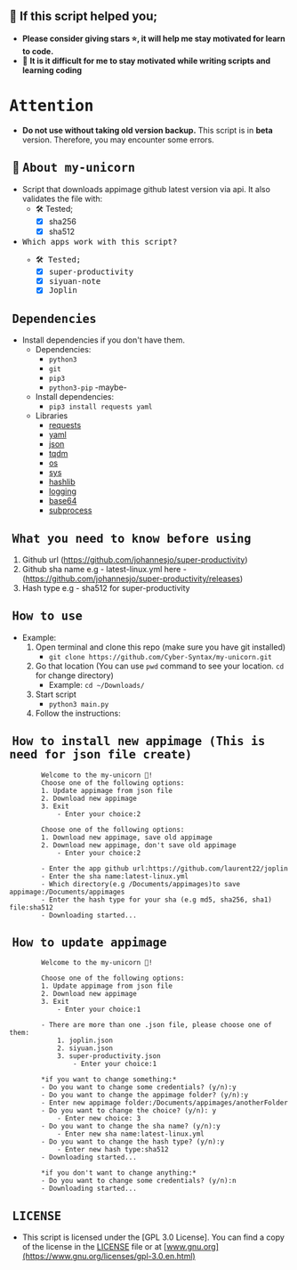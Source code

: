 ## 🙏 If this script helped you;
- **Please consider giving stars ⭐, it will help me stay motivated for learn to code.** 
- 🤯 **It is it difficult for me to stay motivated while writing scripts and learning coding**

# <samp>Attention<samp>
- **Do not use without taking old version backup.** This script is in **beta** version. Therefore, you may encounter some errors.


## ‎ 🦄 <samp>About my-unicorn<samp>
- Script that downloads appimage github latest version via api. It also validates the file with:
    - 🛠️ Tested; 
        - [X] sha256
        - [X] sha512
- <samp>Which apps work with this script?<samp>
    - 🛠️ Tested; 
        - [X] super-productivity
        - [X] siyuan-note
        - [X] Joplin    

## ‎ <samp>Dependencies<samp>
- Install dependencies if you don't have them.
    - Dependencies:
        - `python3`
        - `git`
        - `pip3`
        - `python3-pip` -maybe-
    - Install dependencies:    
        - `pip3 install requests yaml`
    - Libraries
        - [requests](https://pypi.org/project/requests/)
        - [yaml](https://pypi.org/project/PyYAML/)
        - [json](https://docs.python.org/3/library/json.html)
        - [tqdm](https://pypi.org/project/tqdm/)
        - [os](https://docs.python.org/3/library/os.html)
        - [sys](https://docs.python.org/3/library/sys.html)
        - [hashlib](https://docs.python.org/3/library/hashlib.html)
        - [logging](https://docs.python.org/3/library/logging.html)
        - [base64](https://docs.python.org/3/library/base64.html)
        - [subprocess](https://docs.python.org/3/library/subprocess.html)

## ‎ <samp>What you need to know before using<samp>
1. Github url (https://github.com/johannesjo/super-productivity)
2. Github sha name e.g - latest-linux.yml here - (https://github.com/johannesjo/super-productivity/releases)
3. Hash type e.g - sha512 for super-productivity

## ‎ <samp>How to use<samp>
- Example:
    1. Open terminal and clone this repo (make sure you have git installed)
        - `git clone https://github.com/Cyber-Syntax/my-unicorn.git`
    2. Go that location (You can use `pwd` command to see your location. `cd` for change directory)
        - Example: `cd ~/Downloads/`
    3. Start script   
        - `python3 main.py`
    4. Follow the instructions:
## ‎ <samp>How to install new appimage (This is need for json file create)<samp>
            Welcome to the my-unicorn 🦄!
            Choose one of the following options:
            1. Update appimage from json file
            2. Download new appimage
            3. Exit
                - Enter your choice:2
            
            Choose one of the following options:
            1. Download new appimage, save old appimage
            2. Download new appimage, don't save old appimage
                - Enter your choice:2

            - Enter the app github url:https://github.com/laurent22/joplin
            - Enter the sha name:latest-linux.yml
            - Which directory(e.g /Documents/appimages)to save appimage:/Documents/appimages
            - Enter the hash type for your sha (e.g md5, sha256, sha1) file:sha512
            - Downloading started...      
        
## ‎ <samp>How to update appimage<samp>
            
            Welcome to the my-unicorn 🦄!
            
            Choose one of the following options:
            1. Update appimage from json file
            2. Download new appimage
            3. Exit
                - Enter your choice:1
            
            - There are more than one .json file, please choose one of them:
                1. joplin.json
                2. siyuan.json
                3. super-productivity.json
                    - Enter your choice:1
            
            *if you want to change something:*
            - Do you want to change some credentials? (y/n):y
            - Do you want to change the appimage folder? (y/n):y
            - Enter new appimage folder:/Documents/appimages/anotherFolder
            - Do you want to change the choice? (y/n): y
                - Enter new choice: 3
            - Do you want to change the sha name? (y/n):y
                - Enter new sha name:latest-linux.yml
            - Do you want to change the hash type? (y/n):y
                - Enter new hash type:sha512            
            - Downloading started...
            
            *if you don't want to change anything:*
            - Do you want to change some credentials? (y/n):n
            - Downloading started...


## ‎ <samp>LICENSE<samp>
- This script is licensed under the [GPL 3.0 License].
You can find a copy of the license in the [LICENSE](https://github.com/Cyber-Syntax/my-unicorn/blob/main/LICENSE) file or at [www.gnu.org](https://www.gnu.org/licenses/gpl-3.0.en.html)
